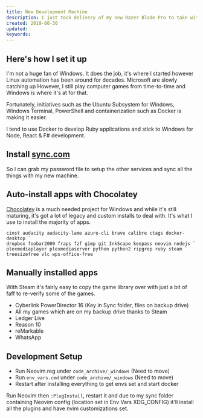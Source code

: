 ```yaml
---
title: New Development Machine
description: I just took delivery of my new Razer Blade Pro to take with me on my travels.
created: 2019-06-30
updated:
keywords:
---
```


## Here's how I set it up

I'm not a huge fan of Windows. It does the job, it's where I started however
Linux automation has been around for decades. Microsoft are slowly catching up
However, I still play computer games from time-to-time and Windows is where it's
at for that.

Fortunately, initiatives such as the Ubuntu Subsystem for Windows, Windows
Terminal, PowerShell and containerization such as Docker is making it easier.

I tend to use Docker to develop Ruby applications and stick to Windows
for Node, React & F# development.

## Install [sync.com](https://sync.com)

So I can grab my password file to setup the other services and sync all
the things with my new machine.

## Auto-install apps with Chocolatey

[Chocolatey](https://chocolatey.org) is a much needed project for Windows
and while it's still maturing, it's got a lot of legacy and custom installs
to deal with. It's what I use to install the majority of apps.

    cinst audacity audacity-lame azure-cli brave calibre ctags docker-desktop `
    dropbox foobar2000 fraps fzf gimp git InkScape keepass neovim nodejs `
    plexmediaplayer plexmediaserver python python2 ripgrep ruby steam `
    treesizefree vlc wps-office-free

## Manually installed apps

With Steam it's fairly easy to copy the game library over with just a bit of
faff to re-verify some of the games.

* Cyberlink PowerDirector 16 (Key in Sync folder, files on backup drive)
* All my games which are on my backup drive thanks to Steam
* Ledger Live
* Reason 10
* reMarkable
* WhatsApp

## Development Setup

* Run Neovim.reg under `code_archive/_windows` (Need to move)
* Run `env_vars.cmd` under `code_archive/_windows` (Need to move)
* Restart after installing everything to get envs set and start docker

Run Neovim then `:PlugInstall`, restart it and due to my sync folder
containing Neovim config (location set in Env Vars XDG_CONFIG) it'll
install all the plugins and have nvim customizations set.

